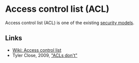 # Access control list (ACL)
Access control list (ACL) is one of the existing [security models](/security-model.md).

## Links
- [Wiki: Access control list](https://en.wikipedia.org/wiki/Access_control_list)
- Tyler Close, 2009, ["ACLs don't"](http://waterken.sourceforge.net/aclsdont/current.pdf)

